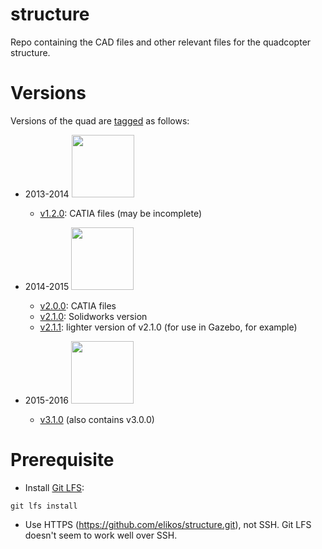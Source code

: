 # structure

Repo containing the CAD files and other relevant files for the quadcopter structure.

# Versions

Versions of the quad are [tagged](https://github.com/elikos/structure/releases) as follows:

* 2013-2014 <img src="http://i.imgur.com/c47SALA.jpg" width="100">
  * [v1.2.0](https://github.com/elikos/structure/archive/v1.2.0.zip): CATIA files (may be incomplete)

* 2014-2015 <img src="http://i.imgur.com/eHG52JR.jpg" width="100">
  * [v2.0.0](https://github.com/elikos/structure/archive/v2.0.0.zip): CATIA files
  * [v2.1.0](https://github.com/elikos/structure/archive/v2.1.0.zip): Solidworks version
  * [v2.1.1](https://github.com/elikos/structure/archive/v2.1.1.zip): lighter version of v2.1.0 (for use in Gazebo, for example)

* 2015-2016 <img src="http://i.imgur.com/KmiRHTE.jpg" width="100">
  * [v3.1.0](https://github.com/elikos/structure/archive/v3.1.0.zip) (also contains v3.0.0)

# Prerequisite

* Install [Git LFS](https://git-lfs.github.com/):
```
git lfs install
```

* Use HTTPS (https://github.com/elikos/structure.git), not SSH. Git LFS doesn't seem to work well over SSH.